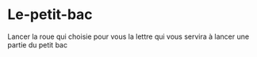 # Le-petit-bac
Lancer la roue qui choisie pour vous la lettre qui vous servira à lancer une partie du petit bac
